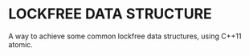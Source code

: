 # LOCKFREE DATA STRUCTURE
A way to achieve some common lockfree data structures, using C++11 atomic.